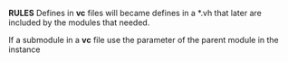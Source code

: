 **RULES**
Defines in **vc** files will became  defines in a \*.vh that later are included by 
the modules that needed.

If a submodule in a **vc** file use the parameter of the parent module in the instance 
